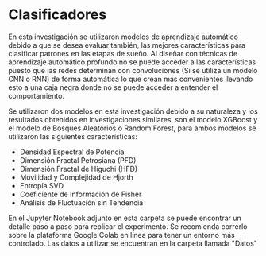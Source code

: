 # Clasificadores
En esta investigación se utilizaron modelos de aprendizaje automático debido a que se desea evaluar también, las mejores características para clasificar patrones en las etapas de sueño. Al diseñar con técnicas de aprendizaje automático profundo no se puede acceder a las características puesto que las redes determinan con convoluciones (Si se utiliza un modelo CNN o RNN) de forma automática lo que crean más convenientes llevando esto a una caja negra donde no se puede acceder a entender el comportamiento. 

Se utilizaron dos modelos en esta investigación debido a su naturaleza y los resultados obtenidos en investigaciones similares, son el modelo XGBoost y el modelo de Bosques Aleatorios o Random Forest, para ambos modelos se utilizaron las siguientes características:

- Densidad Espectral de Potencia
- Dimensión Fractal Petrosiana (PFD)
- Dimensión Fractal de Higuchi (HFD)
- Movilidad y Complejidad de Hjorth
- Entropía SVD
- Coeficiente de Información de Fisher
- Análisis de Fluctuación sin Tendencia

En el Jupyter Notebook adjunto en esta carpeta se puede encontrar un detalle paso a paso para replicar el experimento. Se recomienda correrlo sobre la plataforma Google Colab en línea para tener un entorno más controlado. Las datos a utilizar se encuentran en la carpeta llamada "Datos"
